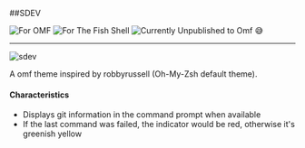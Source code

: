 ##SDEV

![For OMF](https://img.shields.io/badge/Theme%20For-Oh--My--Fish-yellow) ![For The Fish Shell](https://img.shields.io/badge/Shell-Fish-blue) ![Currently Unpublished to Omf 😅](https://img.shields.io/badge/Status-Unpublished-lightgrey)

___
![sdev](https://i.ibb.co/7vgmxRb/IMG-20200908-182838.jpg)

A omf theme inspired by robbyrussell (Oh-My-Zsh default theme).

#### Characteristics
- Displays git information in the command prompt when available
- If the last command was failed, the indicator would be red, otherwise it's greenish yellow

